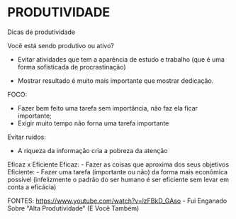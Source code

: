 # PRODUTIVIDADE
Dicas de produtividade




Você está sendo produtivo ou ativo?
  - Evitar atividades que tem a aparência de estudo e trabalho (que é uma forma sofisticada de procrastinação)

  - Mostrar resultado é muito mais importante que mostrar dedicação.


FOCO:
  - Fazer bem feito uma tarefa sem importância, não faz ela ficar importante;
  - Exigir muito tempo não forna uma tarefa importante

Evitar ruídos:
  - A riqueza da informação cria a pobreza da atenção


Eficaz x Eficiente
Eficaz: - Fazer as coisas que aproxima dos seus objetivos
Eficiente: - Fazer uma tarefa (importante ou não) da forma mais econômica possível
(infelizmente o padrão do ser humano é ser eficiente sem levar em conta a eficácia)






FONTES:
https://www.youtube.com/watch?v=lzFBkD_GAso - Fui Enganado Sobre "Alta Produtividade" (E Você Também)

